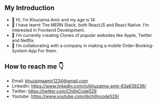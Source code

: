 ## My Introduction
- 👋 Hi, I’m Khuzaima Amir and my age is 14
- 👀 I have learnt The MERN Stack, both ReactJS and React Native. I’m interested in Frontend Development.
- 🌱 I’m currently creating Clones of popular websites like Apple, Twitter and Netflix.
- 💞️ I’m collaborating with a company in making a mobile Order-Booking-System-App For them.

## How to reach me 👇
- Email: khuzaimaamir1234@gmail.com
- Linkedin: https://www.linkedin.com/in/khuzaima-amir-63a639236/
- Twitter: https://twitter.com/ChillnCode529
- Youtube: https://www.youtube.com/@chillncode529/
